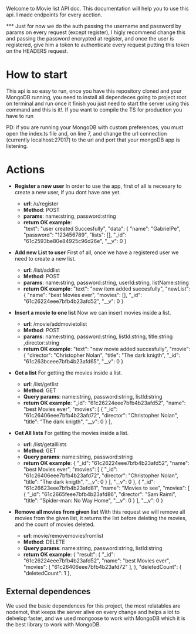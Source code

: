 
Welcome to Movie list API doc. 
This documentation will help you to use this api.
I made endpoints for every acction.

*** Just for now we do the auth passing the username and password by params on every request (except register),
I higly recommend change this and passing the password encrypted at register, and once the user is registered, give him a token to authenticate every request putting this token on the HEADERS request.

# How to start
This api is so easy to run, once you have this repository cloned and your MongoDB running, you need to install all dependeces going to project root on terminal and run <npm install> once it finish you just need to start the server using this command <npm start> and this is it!. If you want to compile the TS for production you have to run <nom run build>

PD: if you are running your MongoDB with custom preferences, you must open the index.ts file and, on line 7, and change the url connection (currently localhost:27017) to the url and port that your mongoDB app is listening.

# Actions

* **Register a new user**
    In order to use the app, first of all is necesary to create a new user, if you dont have one yet.
    * **url**: /u/register
    * **Method**: POST
    * **params**: name:string, password:string
    * **return OK example**:  
        "text": "user created Succesfully",
        "data": {
            "name": "GabrielPe",
            "password": "123456789",
            "lists": [],
            "_id": "61c2593be80e84925c96d26e",
            "__v": 0
        }

    
* **Add new List to user**
    First of all, once we have a registered user we need to create a new list.
    * **url**: /list/addlist
    * **Method**: POST
    * **params**: name:string, password:string, userId:string, listName:string
    * **return OK example**: 
        "text": "new item added succesfully",
        "newList": {
            "name": "best Movies ever",
            "movies": [],
            "_id": "61c26224eee7bfb4b23afd52",
            "__v": 0
        }
        
    
* **Insert a movie to one list**
    Now we can insert movies inside a list.
    * **url**: /movie/addmovietolist
    * **Method**: POST
    * **params**: name:string, password:string, listId:string, title:string ,director:string
    * **return OK example**: 
        "text": "new movie added succesfully",
        "movie": {
            "director": "Christopher Nolan",
            "title": "The dark knigth",
            "_id": "61c263bceee7bfb4b23afd65",
            "__v": 0
        }
    
* **Get a list**
    For getting the movies inside a list. 
    * **url**: /list/getlist
    * **Method**: GET
    * **Query params**: name:string, password:string, listId:string
    * **return OK example**: 
        "_id": "61c26224eee7bfb4b23afd52",
        "name": "best Movies ever",
        "movies": [
            {
                "_id": "61c26406eee7bfb4b23afd72",
                "director": "Christopher Nolan",
                "title": "The dark knigth",
                "__v": 0
            }
        ],
    
* **Get All lists**
    For getting the movies inside a list. 
    * **url**: /list/getalllists
    * **Method**: GET
    * **Query params**: name:string, password:string
    * **return OK example**: 
        {
        "_id": "61c26224eee7bfb4b23afd52",
        "name": "best Movies ever",
        "movies": [
            {
                "_id": "61c26406eee7bfb4b23afd72",
                "director": "Christopher Nolan",
                "title": "The dark knigth",
                "__v": 0
            }
        ],
        "__v": 0
        },
        {
            "_id": "61c26623eee7bfb4b23afd81",
            "name": "Movies to see",
            "movies": [
                {
                    "_id": "61c2665feee7bfb4b23afd86",
                    "director": "Sam Raimi",
                    "title": "Spider-man: No Way Home",
                    "__v": 0
                }
            ],
            "__v": 0
        }
* **Remove all movies from given list**
    With this request we will remove all movies from the given list, it returns the list before deleting the movies, and the count of movies deleted. 
    * **url**: movie/removemoviesfromlist
    * **Method**: DELETE
    * **Query params**: name:string, password:string, listId:string
    * **return OK example**: 
        {
            "result": {
            "_id": "61c26224eee7bfb4b23afd52",
            "name": "best Movies ever",
            "movies": 
            [
                "61c26406eee7bfb4b23afd72"
            ],
        },
        "deletedCount": {
            "deletedCount": 1
        },


## External dependences
We used the basic dependences for this project, the most relatables are nodemot, that keeps the server alive on every change and helps a lot to delvelop faster, and we used mongoose to work with MongoDB which it is the best library to work with MongoDB.

